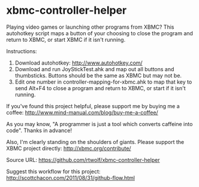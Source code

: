 xbmc-controller-helper
======================

Playing video games or launching other programs from XBMC? This autohotkey script maps a button of your choosing to close the program and return to XBMC, or start XBMC if it isn't running.

Instructions:
1. Download autohotkey: http://www.autohotkey.com/
2. Download and run JoyStickTest.ahk and map out all buttons and thumbsticks. Buttons should be the same as XBMC but may not be.
3. Edit one number in controller-mapping-for-xbmc.ahk to map that key to send Alt+F4 to close a program and return to XBMC, or start if it isn't running.

If you've found this project helpful, please support me by buying me a coffee: http://www.mind-manual.com/blog/buy-me-a-coffee/

As you may know, "A programmer is just a tool which converts caffeine into code". Thanks in advance!

Also, I'm clearly standing on the shoulders of giants. Please support the XBMC project directly: http://xbmc.org/contribute/

Source URL: https://github.com/rtwolf/xbmc-controller-helper

Suggest this workflow for this project: http://scottchacon.com/2011/08/31/github-flow.html